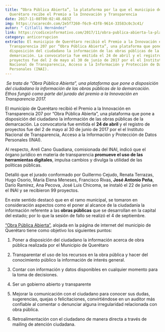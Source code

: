 ```yaml
---
title: “Obra Pública Abierta”, la plataforma por la que el municipio de
  Querétaro recibe el Premio a la Innovación y Transparencia
date: 2017-11-08T00:02:48.683Z
img: https://ucarecdn.com/2e5f7260-f6c9-43f8-9614-33583c0c3c41/
autor: " Citlalli Hernández"
link: https://codiceinformativo.com/2017/11/obra-publica-abierta-la-plataforma-por-la-que-el-municipio-de-queretaro-recibe-el-premio-a-la-innovacion-en-transparencia/
category: anticorrupcion
extracto: El municipio de Querétaro recibió el Premio a la Innovación en
  Transparencia 207 por “Obra Pública Abierta”, una plataforma que pone a
  disposición del ciudadano la información de las obras públicas de la
  demarcación. La convocatoria fue emitida el 24 de abril y el registro de
  proyectos fue del 2 de mayo al 30 de junio de 2017 por el el Instituto
  Nacional de Transparencia, Acceso a la Información y Protección de Datos
  Personales (INAI).
---
```

 *Se trata de “Obra Pública Abierta”, una plataforma que pone a disposición del ciudadano la información de las obras públicas de la demarcación. Ethos fungió como parte del jurado del premio a la Innovación en Transparencia 2017.*

El municipio de Querétaro recibió el Premio a la Innovación en Transparencia 207 por “Obra Pública Abierta”, una plataforma que pone a disposición del ciudadano la información de las obras públicas de la demarcación. La convocatoria fue emitida el **24 de abril** y el registro de proyectos fue del 2 de mayo al 30 de junio de 2017 por el el Instituto Nacional de Transparencia, Acceso a la Información y Protección de Datos Personales (INAI).

Al respecto, Areli Cano Guadiana, comisionada del INAI, indicó que el órgano jurídico en materia de transparencia **promueve el uso de las herramientas digitales**, impulsa cambios y divulga la utilidad de las políticas públicas.

Detalló que el jurado conformado por Guillermo Cejudo, Renata Terrazas, Hugo Osorio, María Elena Meneses, Francisco Rivas, **José Antonio Peña**, Darío Ramírez, Ana Pecova, José Luis Chicoma, se instaló el 22 de junio en el INAI y se recibieron 99 proyectos.

En este sentido destacó que en el ramo municipal, se tomaron en consideración aspectos como el poner al alcance de la ciudadanía la información referente a las **obras públicas** que se desarrollan en la capital del estado; por lo que la sesión de fallo se realizó el 4 de septiembre.

[“Obra Pública Abierta”](http://www.municipiodequeretaro.gob.mx/transparencia_obraspublicas.php), alojada en la página de internet del municipio de Querétaro tiene como objetivo los siguientes puntos:

1. Poner a disposición del ciudadano la información acerca de obra pública realizada por el Municipio de Querétaro

2. Transparentar el uso de los recursos en la obra pública y hacer del conocimiento público la información de interés general.

3. Contar con información y datos disponibles en cualquier momento para la toma de decisiones.

4. Ser un gobierno abierto y transparente

5. Mejorar la comunicación con el ciudadano para conocer sus dudas, sugerencias, quejas o felicitaciones, convirtiéndose en un auditor más confiable al comentar o denunciar alguna irregularidad relacionada con obra pública.

6. Retroalimentación con el ciudadano de manera directa a través de mailing de atención ciudadana.